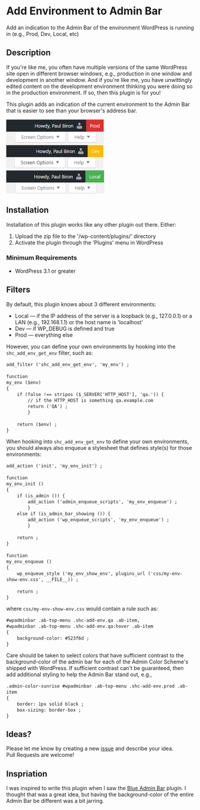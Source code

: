 # Add Environment to Admin Bar
Add an indication to the Admin Bar of the environment WordPress is running in (e.g., Prod, Dev, Local, etc)

## Description
If you're like me, you often have multiple versions of the same WordPress site open in different browser windows, e.g.,  production in one window and development in another window.  And if you're like me, you have unwittingly edited content on the development environment thinking you were doing so in the production environment.  If so, then this plugin is for you!

This plugin adds an indication of the current environment to the Admin Bar that is easier to see than your browser's address bar.

![Production](screenshots/prod.png?raw=true "Production")
![Development](screenshots/dev.png?raw=true "Development")
![Local](screenshots/local.png?raw=true "Local")

## Installation
Installation of this plugin works like any other plugin out there. Either:

1. Upload the zip file to the '/wp-content/plugins/' directory
2. Activate the plugin through the 'Plugins' menu in WordPress

### Minimum Requirements
* WordPress 3.1 or greater

## Filters

By default, this plugin knows about 3 different environments:

* Local &mdash; if the IP address of the server is a loopback (e.g., 127.0.0.1) or a LAN (e.g., 192.168.1.1) or the host name is 'localhost'
* Dev &mdash; if WP_DEBUG is defined and true
* Prod &mdash; everything else

However, you can define your own environments by hooking into the ``shc_add_env_get_env`` filter, such as:

```
add_filter ('shc_add_env_get_env', 'my_env') ;

function
my_env ($env)
{
	if (false !== stripos ($_SERVER['HTTP_HOST'], 'qa.')) {
		// if the HTTP_HOST is something qa.example.com
		return ('QA') ;
		}

	return ($env) ;
}
```

When hooking into ``shc_add_env_get_env`` to define your own environments, you should always also enqueue a stylesheet that defines style(s) for those environments:

```
add_action ('init', 'my_env_init') ;

function
my_env_init ()
{
	if (is_admin ()) {
		add_action ('admin_enqueue_scripts', 'my_env_enqueue') ;
		}
	else if (is_admin_bar_showing ()) {
		add_action ('wp_enqueue_scripts', 'my_env_enqueue') ;
		}

	return ;
}

function
my_env_enqueue ()
{
	wp_enqueue_style ('my_env_show_env', plugins_url ('css/my-env-show-env.css', __FILE__)) ;
	
	return ;
}
```

where ``css/my-env-show-env.css`` would contain a rule such as:

```
#wpadminbar .ab-top-menu .shc-add-env.qa .ab-item,
#wpadminbar .ab-top-menu .shc-add-env.qa:hover .ab-item
{
	background-color: #523f6d ;
}
```

Care should be taken to select colors that have sufficient contrast to the background-color of the admin bar for each of the Admin Color Scheme's shipped with WordPress.  If sufficient contrast can't be guaranteed, then add additional styling to help the Admin Bar stand out, e.g.,

```
.admin-color-sunrise #wpadminbar .ab-top-menu .shc-add-env.prod .ab-item
{
	border: 1px solid black ;
	box-sizing: border-box ;
}
```

## Ideas?
Please let me know by creating a new [issue](https://github.com/pbiron/shc-add-env/issues/new) and describe your idea.  
Pull Requests are welcome!

## Inspriation

I was inspired to write this plugin when I saw the [Blue Admin Bar](https://wordpress.org/plugins/blue-admin-bar/) plugin.  I thought that was a great idea, but having the background-color of the entire Admin Bar be different was a bit jarring.
